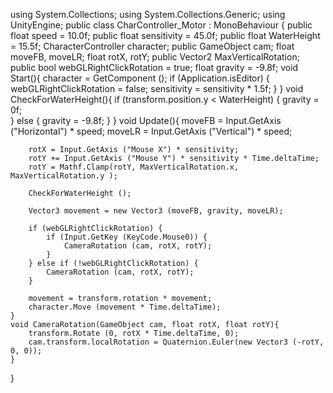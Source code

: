 using System.Collections;
using System.Collections.Generic;
using UnityEngine;
public class CharController_Motor : MonoBehaviour {
	public float speed = 10.0f;
	public float sensitivity = 45.0f;
	public float WaterHeight = 15.5f;
	CharacterController character;
	public GameObject cam;
	float moveFB, moveLR;
	float rotX, rotY;
	public Vector2 MaxVerticalRotation;
	public bool webGLRightClickRotation = true;
	float gravity = -9.8f;
	void Start(){
		character = GetComponent<CharacterController> ();
		if (Application.isEditor) {
			webGLRightClickRotation = false;
			sensitivity = sensitivity * 1.5f;
		}
	}
	void CheckForWaterHeight(){
		if (transform.position.y < WaterHeight) {
			gravity = 0f;			
		} else {
			gravity = -9.8f;
		}
	}
	void Update(){
		moveFB = Input.GetAxis ("Horizontal") * speed;
		moveLR = Input.GetAxis ("Vertical") * speed;

		rotX = Input.GetAxis ("Mouse X") * sensitivity;
		rotY += Input.GetAxis ("Mouse Y") * sensitivity * Time.deltaTime;
		rotY = Mathf.Clamp(rotY, MaxVerticalRotation.x, MaxVerticalRotation.y );
	
		CheckForWaterHeight ();
		
		Vector3 movement = new Vector3 (moveFB, gravity, moveLR);

		if (webGLRightClickRotation) {
			if (Input.GetKey (KeyCode.Mouse0)) {
				CameraRotation (cam, rotX, rotY);
			}
		} else if (!webGLRightClickRotation) {
			CameraRotation (cam, rotX, rotY);
		}

		movement = transform.rotation * movement;
		character.Move (movement * Time.deltaTime);
	}
	void CameraRotation(GameObject cam, float rotX, float rotY){		
		transform.Rotate (0, rotX * Time.deltaTime, 0);
		cam.transform.localRotation = Quaternion.Euler(new Vector3 (-rotY, 0, 0));
	}
}

